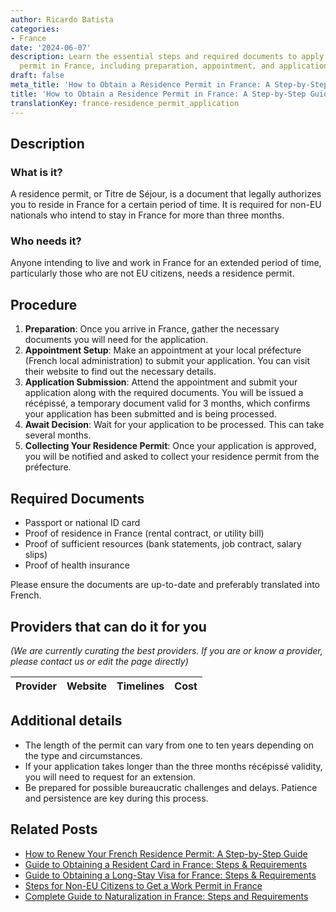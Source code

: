 ```yaml
---
author: Ricardo Batista
categories:
- France
date: '2024-06-07'
description: Learn the essential steps and required documents to apply for a residence
  permit in France, including preparation, appointment, and application submission.
draft: false
meta_title: 'How to Obtain a Residence Permit in France: A Step-by-Step Guide'
title: 'How to Obtain a Residence Permit in France: A Step-by-Step Guide'
translationKey: france-residence_permit_application
---
```


## Description
### What is it?
A residence permit, or Titre de Séjour, is a document that legally authorizes you to reside in France for a certain period of time. It is required for non-EU nationals who intend to stay in France for more than three months.

### Who needs it?
Anyone intending to live and work in France for an extended period of time, particularly those who are not EU citizens, needs a residence permit.

## Procedure

1. **Preparation**: Once you arrive in France, gather the necessary documents you will need for the application.
2. **Appointment Setup**: Make an appointment at your local préfecture (French local administration) to submit your application. You can visit their website to find out the necessary details.
3. **Application Submission**: Attend the appointment and submit your application along with the required documents. You will be issued a récépissé, a temporary document valid for 3 months, which confirms your application has been submitted and is being processed.
4. **Await Decision**: Wait for your application to be processed. This can take several months.
5. **Collecting Your Residence Permit**: Once your application is approved, you will be notified and asked to collect your residence permit from the préfecture.

## Required Documents

- Passport or national ID card
- Proof of residence in France (rental contract, or utility bill)
- Proof of sufficient resources (bank statements, job contract, salary slips)
- Proof of health insurance

Please ensure the documents are up-to-date and preferably translated into French.

## Providers that can do it for you
_(We are currently curating the best providers. If you are or know a provider, please contact us or edit the page directly)_

| Provider        |     Website     |     Timelines    |       Cost      |
| :-------------: | :-------------: |  :-------------: | :-------------: |

## Additional details

- The length of the permit can vary from one to ten years depending on the type and circumstances.
- If your application takes longer than the three months récépissé validity, you will need to request for an extension.
- Be prepared for possible bureaucratic challenges and delays. Patience and persistence are key during this process.
## Related Posts

- [How to Renew Your French Residence Permit: A Step-by-Step Guide](https://tramitit.com/guides/france/residence_permit_renewal/)
- [Guide to Obtaining a Resident Card in France: Steps & Requirements](https://tramitit.com/guides/france/resident_card_application/)
- [Guide to Obtaining a Long-Stay Visa for France: Steps & Requirements](https://tramitit.com/guides/france/visa_application/)
- [Steps for Non-EU Citizens to Get a Work Permit in France](https://tramitit.com/guides/france/work_permit_application/)
- [Complete Guide to Naturalization in France: Steps and Requirements](https://tramitit.com/guides/france/naturalization_application/)
